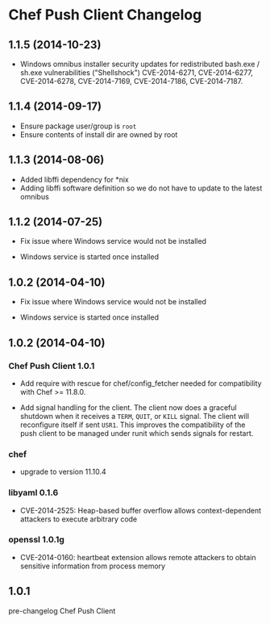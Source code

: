 # Chef Push Client Changelog

## 1.1.5 (2014-10-23)

* Windows omnibus installer security updates for redistributed bash.exe / sh.exe
  vulnerabilities ("Shellshock") CVE-2014-6271, CVE-2014-6277, CVE-2014-6278,
  CVE-2014-7169, CVE-2014-7186, CVE-2014-7187.

## 1.1.4 (2014-09-17)

* Ensure package user/group is `root`
* Ensure contents of install dir are owned by root

## 1.1.3 (2014-08-06)

* Added libffi dependency for *nix
* Adding libffi software definition so we do not have to update to the latest omnibus

## 1.1.2 (2014-07-25)

* Fix issue where Windows service would not be installed

* Windows service is started once installed

## 1.0.2 (2014-04-10)

* Fix issue where Windows service would not be installed

* Windows service is started once installed

## 1.0.2 (2014-04-10)

### Chef Push Client 1.0.1

* Add require with rescue for chef/config_fetcher needed for compatibility with
  Chef >= 11.8.0.

* Add signal handling for the client. The client now does a graceful
  shutdown when it receives a `TERM`, `QUIT`, or `KILL` signal. The
  client will reconfigure itself if sent `USR1`. This improves the
  compatibility of the push client to be managed under runit which
  sends signals for restart.

### chef
* upgrade to version 11.10.4

### libyaml 0.1.6

* CVE-2014-2525: Heap-based buffer overflow allows context-dependent
  attackers to execute arbitrary code

### openssl 1.0.1g

* CVE-2014-0160: heartbeat extension allows remote attackers to obtain
  sensitive information from process memory


## 1.0.1

pre-changelog Chef Push Client
